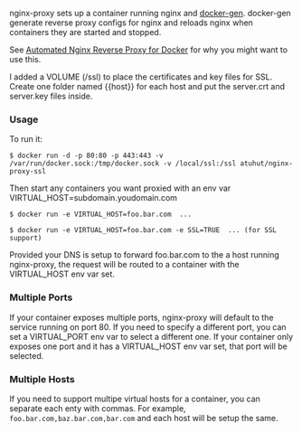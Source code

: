 nginx-proxy sets up a container running nginx and [docker-gen][1].  docker-gen generate reverse proxy configs for nginx and reloads nginx when containers they are started and stopped.

See [Automated Nginx Reverse Proxy for Docker][2] for why you might want to use this.

I added a VOLUME (/ssl) to place the certificates and key files for SSL. Create one folder named {{host}} for each host and put the server.crt and server.key files inside.

### Usage

To run it:

    $ docker run -d -p 80:80 -p 443:443 -v /var/run/docker.sock:/tmp/docker.sock -v /local/ssl:/ssl atuhut/nginx-proxy-ssl

Then start any containers you want proxied with an env var VIRTUAL_HOST=subdomain.youdomain.com

    $ docker run -e VIRTUAL_HOST=foo.bar.com  ...

    $ docker run -e VIRTUAL_HOST=foo.bar.com -e SSL=TRUE  ... (for SSL support)

Provided your DNS is setup to forward foo.bar.com to the a host running nginx-proxy, the request will be routed to a container with the VIRTUAL_HOST env var set.

### Multiple Ports

If your container exposes multiple ports, nginx-proxy will default to the service running on port 80.  If you need to specify a different port, you can set a VIRTUAL_PORT env var to select a different one.  If your container only exposes one port and it has a VIRTUAL_HOST env var set, that port will be selected.

  [1]: https://github.com/jwilder/docker-gen
  [2]: http://jasonwilder.com/blog/2014/03/25/automated-nginx-reverse-proxy-for-docker/

### Multiple Hosts

If you need to support multipe virtual hosts for a container, you can separate each enty with commas.  For example, `foo.bar.com,baz.bar.com,bar.com` and each host will be setup the same.
